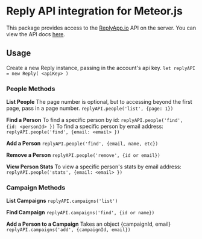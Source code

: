 # Reply API integration for Meteor.js
This package provides access to the [ReplyApp.io](http://replyapp.io) API on the server.
You can view the API docs [here](http://support.replyapp.io/category/46-api).
## Usage
Create a new Reply instance, passing in the account's api key.
`let replyAPI = new Reply( <apiKey> )`

### People Methods
**List People**
The page number is optional, but to accessing beyond the first page, pass in a page number.
`replyAPI.people('list', {page: 1})`

**Find a Person**
To find a specific person by id:
`replyAPI.people('find', {id: <personId> })`
To find a specific person by email address:
`replyAPI.people('find', {email: <email> })`

**Add a Person**
`replyAPI.people('find', {email, name, etc})`

**Remove a Person**
`replyAPI.people('remove', {id or email})`

**View Person Stats**
To view a specific person's stats by email address:
`replyAPI.people('stats', {email: <email> })`

### Campaign Methods
**List Campaigns**
`replyAPI.campaigns('list')`

**Find Campaign**
`replyAPI.campaigns('find', {id or name})`

**Add a Person to a Campaign**
Takes an object {campaignId, email}
`replyAPI.campaigns('add', {campaignId, email})`
